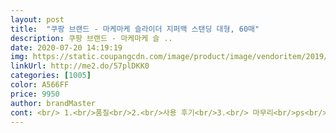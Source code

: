 ```yaml
---
layout: post 
title:  "쿠팡 브랜드 - 마케마케 슬라이더 지퍼백 스탠딩 대형, 60매" 
description: 쿠팡 브랜드 - 마케마케 슬 ..
date: 2020-07-20 14:19:19 
img: https://static.coupangcdn.com/image/product/image/vendoritem/2019/10/30/4226718319/895d374e-ce3e-4b57-8787-e253ab731388.jpg 
linkUrl: http://me2.do/57plDKK0 
categories: [1005] 
color: A566FF 
price: 9950 
author: brandMaster 
cont: <br/> 1.<br/>품질<br/>2.<br/>사용 후기<br/>3.<br/> 마무리<br/>ps<br/>가격도 이정도면 저렴한거 같아서 좋더라구요ㅋ<br/>가격이 좀 되지만 편리합니다.<br/><br/>가끔 다소에 갈때면 조금 저렴하게 슬라이딩 지퍼 제품을<br/>가끔씩 잠가도 안잠기는 경우가 있어요.<br/><br/>감사합니다.<br/>^^♡<br/>공간이 넓어졌어요.<br/><br/>공기 때문에 부피도 커지는데 여러모로<br/>공기빼면서 가운데를 막아주면.<br/>.<br/><br/>구매하려고 했었기에 아무런 불만 없습니다.<br/><br/>구매했어요.<br/><br/>그래도 기존의 지퍼백 보다 편합니다.<br/><br/> 
---
```

 